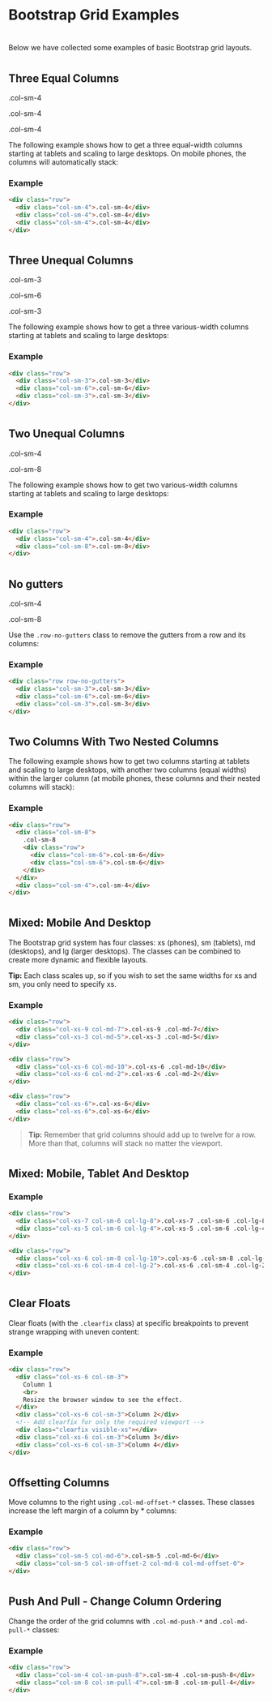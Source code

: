 Bootstrap Grid Examples
=======================

#  

Below we have collected some examples of basic Bootstrap grid layouts.

#  

Three Equal Columns
-------------------

.col-sm-4

.col-sm-4

.col-sm-4

The following example shows how to get a three equal-width columns starting at tablets and scaling to large desktops. On mobile phones, the columns will automatically stack:

### Example

``` html
<div class="row">
  <div class="col-sm-4">.col-sm-4</div>
  <div class="col-sm-4">.col-sm-4</div>
  <div class="col-sm-4">.col-sm-4</div>
</div>
```

#  

Three Unequal Columns
---------------------

.col-sm-3

.col-sm-6

.col-sm-3

The following example shows how to get a three various-width columns starting at tablets and scaling to large desktops:

### Example

``` html
<div class="row">
  <div class="col-sm-3">.col-sm-3</div>
  <div class="col-sm-6">.col-sm-6</div>
  <div class="col-sm-3">.col-sm-3</div>
</div>
```

#  

#  

Two Unequal Columns
-------------------

.col-sm-4

.col-sm-8

The following example shows how to get two various-width columns starting at tablets and scaling to large desktops:

### Example

``` html
<div class="row">
  <div class="col-sm-4">.col-sm-4</div>
  <div class="col-sm-8">.col-sm-8</div>
</div>
```

#  

No gutters
----------

.col-sm-4

.col-sm-8

Use the `.row-no-gutters` class to remove the gutters from a row and its columns:

### Example

``` html
<div class="row row-no-gutters">
  <div class="col-sm-3">.col-sm-3</div>
  <div class="col-sm-6">.col-sm-6</div>
  <div class="col-sm-3">.col-sm-3</div>
</div>
```

#  

Two Columns With Two Nested Columns
-----------------------------------

The following example shows how to get two columns starting at tablets and scaling to large desktops, with another two columns (equal widths) within the larger column (at mobile phones, these columns and their nested columns will stack):

### Example

``` html
<div class="row">
  <div class="col-sm-8">
    .col-sm-8
    <div class="row">
      <div class="col-sm-6">.col-sm-6</div>
      <div class="col-sm-6">.col-sm-6</div>
    </div>
  </div>
  <div class="col-sm-4">.col-sm-4</div>
</div>
```

#  

Mixed: Mobile And Desktop
-------------------------

The Bootstrap grid system has four classes: xs (phones), sm (tablets), md (desktops), and lg (larger desktops). The classes can be combined to create more dynamic and flexible layouts.

**Tip:** Each class scales up, so if you wish to set the same widths for xs and sm, you only need to specify xs.

### Example

``` html
<div class="row">
  <div class="col-xs-9 col-md-7">.col-xs-9 .col-md-7</div>
  <div class="col-xs-3 col-md-5">.col-xs-3 .col-md-5</div>
</div>

<div class="row">
  <div class="col-xs-6 col-md-10">.col-xs-6 .col-md-10</div>
  <div class="col-xs-6 col-md-2">.col-xs-6 .col-md-2</div>
</div>

<div class="row">
  <div class="col-xs-6">.col-xs-6</div>
  <div class="col-xs-6">.col-xs-6</div>
</div>
```

> **Tip:** Remember that grid columns should add up to twelve for a row. More than that, columns will stack no matter the viewport.

#  

Mixed: Mobile, Tablet And Desktop
---------------------------------

### Example

``` html
<div class="row">
  <div class="col-xs-7 col-sm-6 col-lg-8">.col-xs-7 .col-sm-6 .col-lg-8</div>
  <div class="col-xs-5 col-sm-6 col-lg-4">.col-xs-5 .col-sm-6 .col-lg-4</div>
</div>

<div class="row">
  <div class="col-xs-6 col-sm-8 col-lg-10">.col-xs-6 .col-sm-8 .col-lg-10</div>
  <div class="col-xs-6 col-sm-4 col-lg-2">.col-xs-6 .col-sm-4 .col-lg-2</div>
</div>
```

#  

Clear Floats
------------

Clear floats (with the `.clearfix` class) at specific breakpoints to prevent strange wrapping with uneven content:

### Example

``` html
<div class="row">
  <div class="col-xs-6 col-sm-3">
    Column 1
    <br>
    Resize the browser window to see the effect.
  </div>
  <div class="col-xs-6 col-sm-3">Column 2</div>
  <!-- Add clearfix for only the required viewport -->
  <div class="clearfix visible-xs"></div>
  <div class="col-xs-6 col-sm-3">Column 3</div>
  <div class="col-xs-6 col-sm-3">Column 4</div>
</div>
```

#  

Offsetting Columns
------------------

Move columns to the right using `.col-md-offset-*` classes. These classes increase the left margin of a column by * columns:

### Example

``` html
<div class="row">
  <div class="col-sm-5 col-md-6">.col-sm-5 .col-md-6</div>
  <div class="col-sm-5 col-sm-offset-2 col-md-6 col-md-offset-0">
</div>
```

#  

Push And Pull - Change Column Ordering
--------------------------------------

Change the order of the grid columns with `.col-md-push-*` and `.col-md-pull-*` classes:

### Example

``` html
<div class="row">
  <div class="col-sm-4 col-sm-push-8">.col-sm-4 .col-sm-push-8</div>
  <div class="col-sm-8 col-sm-pull-4">.col-sm-8 .col-sm-pull-4</div>
</div>
```